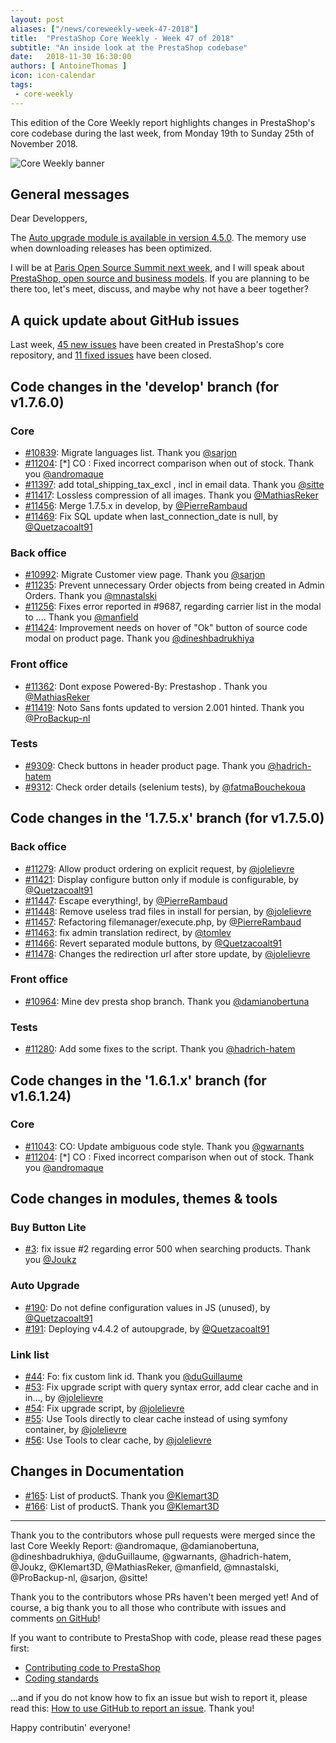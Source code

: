 ```yaml
---
layout: post
aliases: ["/news/coreweekly-week-47-2018"]
title:  "PrestaShop Core Weekly - Week 47 of 2018"
subtitle: "An inside look at the PrestaShop codebase"
date:   2018-11-30 16:30:00
authors: [ AntoineThomas ]
icon: icon-calendar
tags:
 - core-weekly
---
```


This edition of the Core Weekly report highlights changes in PrestaShop's core codebase during the last week, from Monday 19th to Sunday 25th of November 2018.

![Core Weekly banner](/assets/images/2017/04/core_weekly_banner.jpg)


## General messages

Dear Developpers,

The [Auto upgrade module is available in version 4.5.0](https://github.com/PrestaShop/autoupgrade/releases/tag/v4.5.0). The memory use when downloading releases has been optimized.

I will be at [Paris Open Source Summit next week](https://www.opensourcesummit.paris/), and I will speak about [PrestaShop, open source and business models](https://inno3.fr/actualite/track-modeles-daffaires-de-lopen-source-poss-2018). If you are planning to be there too, let's meet, discuss, and maybe why not have a beer together?


## A quick update about GitHub issues

Last week, [45 new issues](https://github.com/PrestaShop/PrestaShop/issues?utf8=%E2%9C%93&q=is:issue+created:2018-11-19..2018-11-25) have been created in PrestaShop's core repository, and [11 fixed issues](https://github.com/PrestaShop/PrestaShop/issues?utf8=%E2%9C%93&q=is:issue+label:fixed+closed:2018-11-19..2018-11-25) have been closed.

## Code changes in the 'develop' branch (for v1.7.6.0)

### Core

* [#10839](https://github.com/PrestaShop/PrestaShop/pull/10839): Migrate languages list. Thank you [@sarjon](https://github.com/sarjon)
* [#11204](https://github.com/PrestaShop/PrestaShop/pull/11204): [*] CO : Fixed incorrect comparison when out of stock. Thank you [@andromaque](https://github.com/andromaque)
* [#11397](https://github.com/PrestaShop/PrestaShop/pull/11397): add total_shipping_tax_excl , incl in email data. Thank you [@sitte](https://github.com/sitte)
* [#11417](https://github.com/PrestaShop/PrestaShop/pull/11417): Lossless compression of all images. Thank you [@MathiasReker](https://github.com/MathiasReker)
* [#11456](https://github.com/PrestaShop/PrestaShop/pull/11456): Merge 1.7.5.x in develop, by [@PierreRambaud](https://github.com/PierreRambaud)
* [#11469](https://github.com/PrestaShop/PrestaShop/pull/11469): Fix SQL update when last_connection_date is null, by [@Quetzacoalt91](https://github.com/Quetzacoalt91)


### Back office

* [#10992](https://github.com/PrestaShop/PrestaShop/pull/10992): Migrate Customer view page. Thank you [@sarjon](https://github.com/sarjon)
* [#11235](https://github.com/PrestaShop/PrestaShop/pull/11235): Prevent unnecessary Order objects from being created in Admin Orders. Thank you [@mnastalski](https://github.com/mnastalski)
* [#11256](https://github.com/PrestaShop/PrestaShop/pull/11256): Fixes error reported in #9687, regarding carrier list in the modal to .... Thank you [@manfield](https://github.com/manfield)
* [#11424](https://github.com/PrestaShop/PrestaShop/pull/11424): Improvement needs on hover of "Ok" button of source code modal on product page. Thank you [@dineshbadrukhiya](https://github.com/dineshbadrukhiya)


### Front office

* [#11362](https://github.com/PrestaShop/PrestaShop/pull/11362): Dont expose Powered-By: Prestashop . Thank you [@MathiasReker](https://github.com/MathiasReker)
* [#11419](https://github.com/PrestaShop/PrestaShop/pull/11419): Noto Sans fonts updated to version 2.001 hinted. Thank you [@ProBackup-nl](https://github.com/ProBackup-nl)


### Tests

* [#9309](https://github.com/PrestaShop/PrestaShop/pull/9309): Check buttons in header product page. Thank you [@hadrich-hatem](https://github.com/hadrich-hatem)
* [#9312](https://github.com/PrestaShop/PrestaShop/pull/9312): Check order details (selenium tests), by [@fatmaBouchekoua](https://github.com/fatmaBouchekoua)


## Code changes in the '1.7.5.x' branch (for v1.7.5.0)

### Back office

* [#11279](https://github.com/PrestaShop/PrestaShop/pull/11279): Allow product ordering on explicit request, by [@jolelievre](https://github.com/jolelievre)
* [#11421](https://github.com/PrestaShop/PrestaShop/pull/11421): Display configure button only if module is configurable, by [@Quetzacoalt91](https://github.com/Quetzacoalt91)
* [#11447](https://github.com/PrestaShop/PrestaShop/pull/11447): Escape everything!, by [@PierreRambaud](https://github.com/PierreRambaud)
* [#11448](https://github.com/PrestaShop/PrestaShop/pull/11448): Remove useless trad files in install for persian, by [@jolelievre](https://github.com/jolelievre)
* [#11457](https://github.com/PrestaShop/PrestaShop/pull/11457): Refactoring filemanager/execute.php, by [@PierreRambaud](https://github.com/PierreRambaud)
* [#11463](https://github.com/PrestaShop/PrestaShop/pull/11463): fix admin translation redirect, by [@tomlev](https://github.com/tomlev)
* [#11466](https://github.com/PrestaShop/PrestaShop/pull/11466): Revert separated module buttons, by [@Quetzacoalt91](https://github.com/Quetzacoalt91)
* [#11478](https://github.com/PrestaShop/PrestaShop/pull/11478): Changes the redirection url after store update, by [@jolelievre](https://github.com/jolelievre)


### Front office

* [#10964](https://github.com/PrestaShop/PrestaShop/pull/10964): Mine dev presta shop branch. Thank you [@damianobertuna](https://github.com/damianobertuna)


### Tests

* [#11280](https://github.com/PrestaShop/PrestaShop/pull/11280): Add some fixes to the script. Thank you [@hadrich-hatem](https://github.com/hadrich-hatem)


## Code changes in the '1.6.1.x' branch (for v1.6.1.24)

### Core

* [#11043](https://github.com/PrestaShop/PrestaShop/pull/11043): CO: Update ambiguous code style. Thank you [@gwarnants](https://github.com/gwarnants)
* [#11204](https://github.com/PrestaShop/PrestaShop/pull/11204): [*] CO : Fixed incorrect comparison when out of stock. Thank you [@andromaque](https://github.com/andromaque)


## Code changes in modules, themes & tools

### Buy Button Lite

* [#3](https://github.com/PrestaShop/ps_buybuttonlite/pull/3): fix issue #2 regarding error 500 when searching products. Thank you [@Joukz](https://github.com/Joukz)


### Auto Upgrade

* [#190](https://github.com/PrestaShop/autoupgrade/pull/190): Do not define configuration values in JS (unused), by [@Quetzacoalt91](https://github.com/Quetzacoalt91)
* [#191](https://github.com/PrestaShop/autoupgrade/pull/191): Deploying v4.4.2 of autoupgrade, by [@Quetzacoalt91](https://github.com/Quetzacoalt91)


### Link list

* [#44](https://github.com/PrestaShop/ps_linklist/pull/44): Fo: fix custom link id. Thank you [@duGuillaume](https://github.com/duGuillaume)
* [#53](https://github.com/PrestaShop/ps_linklist/pull/53): Fix upgrade script with query syntax error, add clear cache and in in…, by [@jolelievre](https://github.com/jolelievre)
* [#54](https://github.com/PrestaShop/ps_linklist/pull/54): Fix upgrade script, by [@jolelievre](https://github.com/jolelievre)
* [#55](https://github.com/PrestaShop/ps_linklist/pull/55): Use Tools directly to clear cache instead of using symfony container, by [@jolelievre](https://github.com/jolelievre)
* [#56](https://github.com/PrestaShop/ps_linklist/pull/56):  Use Tools to clear cache, by [@jolelievre](https://github.com/jolelievre)


## Changes in Documentation

* [#165](https://github.com/PrestaShop/docs/pull/165): List of productS. Thank you [@Klemart3D](https://github.com/Klemart3D)
* [#166](https://github.com/PrestaShop/docs/pull/166): List of productS. Thank you [@Klemart3D](https://github.com/Klemart3D)


<hr />

Thank you to the contributors whose pull requests were merged since the last Core Weekly Report: @andromaque, @damianobertuna, @dineshbadrukhiya, @duGuillaume, @gwarnants, @hadrich-hatem, @Joukz, @Klemart3D, @MathiasReker, @manfield, @mnastalski, @ProBackup-nl, @sarjon, @sitte!

Thank you to the contributors whose PRs haven't been merged yet! And of course, a big thank you to all those who contribute with issues and comments [on GitHub](https://github.com/PrestaShop/PrestaShop)!

If you want to contribute to PrestaShop with code, please read these pages first:

 * [Contributing code to PrestaShop](https://devdocs.prestashop.com/1.7/contribute/contribution-guidelines/)
 * [Coding standards](https://devdocs.prestashop.com/1.7/development/coding-standards/)

...and if you do not know how to fix an issue but wish to report it, please read this: [How to use GitHub to report an issue](https://devdocs.prestashop.com/1.7/contribute/contribute-reporting-issues/). Thank you!

Happy contributin' everyone!
